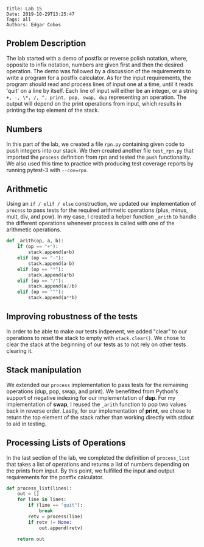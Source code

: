     Title: Lab 15
    Date: 2019-10-29T13:25:47
    Tags: all
    Authors: Edgar Cobos

## Problem Description

The lab started with a demo of postfix or reverse polish notation, where, opposite to infix notation, numbers are given first and then the desired operation. The demo was followed by a discussion of the requirements to write a program for a postfix calculator. As for the input requirements, the program should read and process lines of input one at a time, until it reads 'quit' on a line by itself. Each line of input will either be an integer, or a string `+, -, \*, /, ^, print, pop, swap, dup` representing an operation. The output will depend on the print operations from input, which results in printing the top element of the stack.

## Numbers

In this part of the lab, we created a file `rpn.py` containing given code to push integers into our stack. We then created another file `test_rpn.py` that imported the `process` definition from rpn and tested the `push` functionality. We also used this time to practice with producing test coverage reports by running pytest-3 with `--cov=rpn`.

## Arithmetic

Using an `if / elif / else` construction, we updated our implementation of `process` to pass tests for the required arithmetic operations (plus, minus, mult, div, and pow). In my case, I created a helper function `_arith` to handle the different operations whenever process is called with one of the arithmetic operations.

``` py
def _arith(op, a, b):
    if (op == "+"):
        stack.append(a+b)
    elif (op == "-"):
        stack.append(a-b)
    elif (op == "*"):
        stack.append(a*b)
    elif (op == "/"):
        stack.append(a//b)
    elif (op == "^"):
        stack.append(a**b)
```

## Improving robustness of the tests

In order to be able to make our tests indpenent, we added "clear" to our operations to reset the stack to empty with `stack.clear()`. We chose to clear the stack at the beginning of our tests as to not rely on other tests clearing it.

## Stack manipulation

We extended our `process` implementation to pass tests for the remaining operations (dup, pop,  swap, and print). We benefitted from Python's support of negative indexing for our implementation of **dup**. For my implementation of **swap**, I reused the `_arith` function to pop two values back in reverse order. Lastly, for our implementation of **print**, we chose to return the top element of the stack rather than working directly with stdout to aid in testing. 

## Processing Lists of Operations

In the last section of the lab, we completed the definition of `process_list` that takes a list of operations and returns a list of numbers depending on the prints from input. By this point, we fulfilled the input and output requirements for the postfix calculator.

``` py
def process_list(lines):
    out = []
    for line in lines:
        if (line == "quit"):
            break
        retv = process(line)
        if retv != None:
            out.append(retv)
        
    return out
```

<!-- more -->

